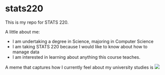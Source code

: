 # stats220

This is my repo for STATS 220. 

A little about me:

- I am undertaking a degree in Science, majoring in Computer Science
- I am taking STATS 220 because I would like to know about how to manage data
- I am interested in learning about anything this course teaches. 

A meme that captures how I currently feel about my university studies is ![](https://c.tenor.com/8druEACXtX8AAAAd/tenor.gif)
